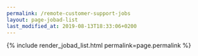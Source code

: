 ```yaml
---
permalink: /remote-customer-support-jobs
layout: page-jobad-list
last_modified_at: 2019-08-13T18:33:06+0200
---
```

{% include render_jobad_list.html permalink=page.permalink %}

